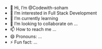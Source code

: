 - 👋 Hi, I’m @Codewith-soham
- 👀 I’m interested in Full Stack Development 
- 🌱 I’m currently learning 
- 💞️ I’m looking to collaborate on ...
- 📫 How to reach me ...
- 😄 Pronouns: ...
- ⚡ Fun fact: ...

<!---
Codewith-soham/Codewith-soham is a ✨ special ✨ repository because its `README.md` (this file) appears on your GitHub profile.
You can click the Preview link to take a look at your changes.
--->
